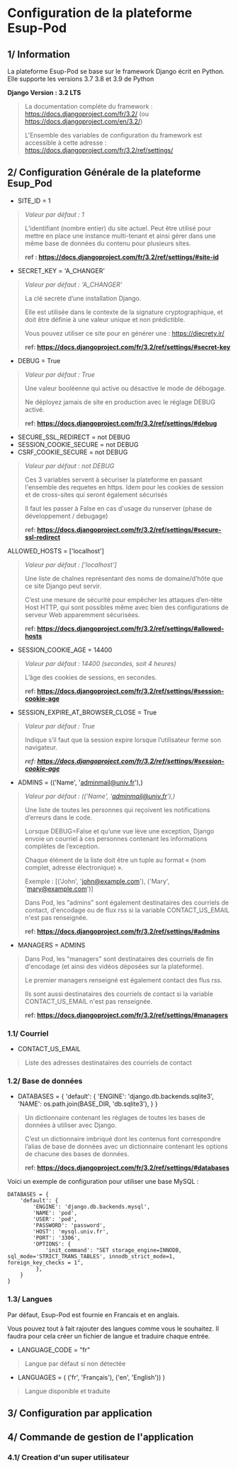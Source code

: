 # Configuration de la plateforme Esup-Pod

## 1/ Information

La plateforme Esup-Pod se base sur le framework Django écrit en Python. Elle supporte les versions 3.7 3.8 et 3.9 de Python

**Django Version : 3.2 LTS** 

> La documentation compléte du framework : https://docs.djangoproject.com/fr/3.2/ (ou https://docs.djangoproject.com/en/3.2/)
> 
> L'Ensemble des variables de configuration du framework est accessible à cette adresse : https://docs.djangoproject.com/fr/3.2/ref/settings/

## 2/ Configuration Générale de la plateforme Esup_Pod


- SITE_ID = 1

> _Valeur par défaut : 1_
> 
> L’identifiant (nombre entier) du site actuel. Peut être utilisé pour mettre en place une instance multi-tenant et ainsi gérer dans une même base de données du contenu pour plusieurs sites.
>
> __ref : https://docs.djangoproject.com/fr/3.2/ref/settings/#site-id__


- SECRET_KEY = 'A_CHANGER'

> _Valeur par défaut : 'A_CHANGER'_
> 
> La clé secrète d’une installation Django.
> 
> Elle est utilisée dans le contexte de la signature cryptographique, et doit être définie à une valeur unique et non prédictible.
> 
> Vous pouvez utiliser ce site pour en générer une : https://djecrety.ir/
> 
> __ref: https://docs.djangoproject.com/fr/3.2/ref/settings/#secret-key__


- DEBUG = True

> _Valeur par défaut : True_
> 
> Une valeur booléenne qui active ou désactive le mode de débogage.
> 
> Ne déployez jamais de site en production avec le réglage DEBUG activé.
> 
> __ref: https://docs.djangoproject.com/fr/3.2/ref/settings/#debug__

- SECURE_SSL_REDIRECT = not DEBUG
- SESSION_COOKIE_SECURE =  not DEBUG
- CSRF_COOKIE_SECURE =  not DEBUG

> _Valeur par défaut :  not DEBUG_
> 
> Ces 3 variables servent à sécuriser la plateforme en passant l'ensemble des requetes en https. Idem pour les cookies de session et de cross-sites qui seront également sécurisés
> 
> Il faut les passer à False en cas d'usage du runserver (phase de développement / debugage)
> 
> __ref: https://docs.djangoproject.com/fr/3.2/ref/settings/#secure-ssl-redirect__

ALLOWED_HOSTS = ['localhost']

> _Valeur par défaut :  ['localhost']_
> 
> Une liste de chaînes représentant des noms de domaine/d’hôte que ce site Django peut servir.
> 
> C’est une mesure de sécurité pour empêcher les attaques d’en-tête Host HTTP, qui sont possibles même avec bien des configurations de serveur Web apparemment sécurisées.
> 
> __ref: https://docs.djangoproject.com/fr/3.2/ref/settings/#allowed-hosts__


- SESSION_COOKIE_AGE = 14400

> _Valeur par défaut :  14400 (secondes, soit 4 heures)_
> 
> L’âge des cookies de sessions, en secondes.
> 
> __ref: https://docs.djangoproject.com/fr/3.2/ref/settings/#session-cookie-age__


- SESSION_EXPIRE_AT_BROWSER_CLOSE = True

> _Valeur par défaut :  True_
> 
> Indique s’il faut que la session expire lorsque l’utilisateur ferme son navigateur.
> 
> __*ref: https://docs.djangoproject.com/fr/3.2/ref/settings/#session-cookie-age*__


- ADMINS = (('Name', 'adminmail@univ.fr'),)

> _Valeur par défaut :  (('Name', 'adminmail@univ.fr'),)_
> 
> Une liste de toutes les personnes qui reçoivent les notifications d’erreurs dans le code.
> 
> Lorsque DEBUG=False et qu’une vue lève une exception, Django envoie un courriel à ces personnes contenant les informations complètes de l’exception.
> 
> Chaque élément de la liste doit être un tuple au format  « (nom complet, adresse électronique) ».
> 
> Exemple : [('John', 'john@example.com'), ('Mary', 'mary@example.com')]
> 
> Dans Pod, les "admins" sont également destinataires des courriels de contact, d'encodage ou de flux rss si la variable CONTACT_US_EMAIL n'est pas renseignée.
> 
> __ref: https://docs.djangoproject.com/fr/3.2/ref/settings/#admins__


- MANAGERS = ADMINS

> Dans Pod, les "managers" sont destinataires des courriels de fin d'encodage (et ainsi des vidéos déposées sur la plateforme).
> 
> Le premier managers renseigné est également contact des flus rss.
> 
> Ils sont aussi destinataires des courriels de contact si la variable CONTACT_US_EMAIL n'est pas renseignée.
> 
> __ref: https://docs.djangoproject.com/fr/3.2/ref/settings/#managers__


### 1.1/ Courriel


- CONTACT_US_EMAIL

> Liste des adresses destinataires des courriels de contact


### 1.2/ Base de données


- DATABASES = {
    'default': {
        'ENGINE': 'django.db.backends.sqlite3',
        'NAME': os.path.join(BASE_DIR, 'db.sqlite3'),
    }
}

> Un dictionnaire contenant les réglages de toutes les bases de données à utiliser avec Django.
> 
> C’est un dictionnaire imbriqué dont les contenus font correspondre l’alias de base de données avec un dictionnaire contenant les options de chacune des bases de données.
> 
> __ref: https://docs.djangoproject.com/fr/3.2/ref/settings/#databases__

Voici un exemple de configuration pour utiliser une base MySQL : 

````
DATABASES = {
    'default': {
        'ENGINE': 'django.db.backends.mysql',
        'NAME': 'pod',
        'USER': 'pod',
        'PASSWORD': 'password',
        'HOST': 'mysql.univ.fr',
        'PORT': '3306',
        'OPTIONS': {
            'init_command': "SET storage_engine=INNODB, sql_mode='STRICT_TRANS_TABLES', innodb_strict_mode=1, foreign_key_checks = 1", 
         },
    }
}
````



### 1.3/ Langues

Par défaut, Esup-Pod est fournie en Francais et en anglais.

Vous pouvez tout à fait rajouter des langues comme vous le souhaitez. Il faudra pour cela créer un fichier de langue et traduire chaque entrée.


- LANGUAGE_CODE = "fr"

> Langue par défaut si non détectée


- LANGUAGES = (
    ('fr', 'Français'), ('en', 'English'))
)

> Langue disponible et traduite


## 3/ Configuration par application

## 4/ Commande de gestion de l'application

### 4.1/ Creation d'un super utilisateur
